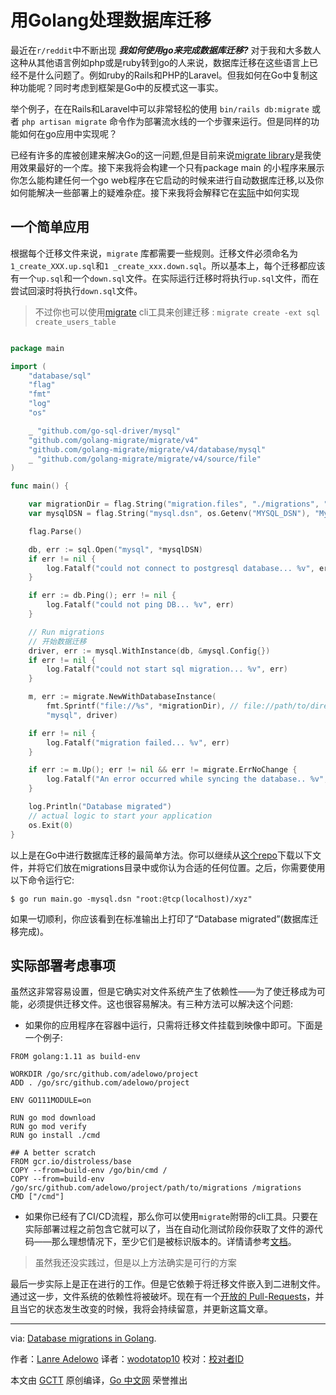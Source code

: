 # 用Golang处理数据库迁移

最近在`r/reddit`中不断出现  ***我如何使用go来完成数据库迁移?***  对于我和大多数人这种从其他语言例如php或是ruby转到go的人来说，数据库迁移在这些语言上已经不是什么问题了。例如ruby的Rails和PHP的Laravel。但我如何在Go中复制这种功能呢？同时考虑到框架是Go中的反模式这一事实。

举个例子，在在Rails和Laravel中可以非常轻松的使用 `bin/rails db:migrate` 或者 `php artisan migrate` 命令作为部署流水线的一个步骤来运行。但是同样的功能如何在go应用中实现呢？

已经有许多的库被创建来解决Go的这一问题,但是目前来说[migrate library](https://github.com/golang-migrate/migrate)是我使用效果最好的一个库。接下来我将会构建一个只有package main 的小程序来展示你怎么能构建任何一个go web程序在它启动的时候来进行自动数据库迁移,以及你如何能解决一些部署上的疑难杂症。接下来我将会解释它在[实际](https://lanre.wtf/blog/2019/01/02/database-migration-golang/#consider)中如何实现

## 一个简单应用

根据每个迁移文件来说，`migrate` 库都需要一些规则。迁移文件必须命名为`1_create_XXX.up.sql`和`1 _create_xxx.down.sql`。所以基本上，每个迁移都应该有一个`up.sql`和一个`down.sql`文件。在实际运行迁移时将执行`up.sql`文件，而在尝试回滚时将执行`down.sql`文件。


>不过你也可以使用[migrate](https://github.com/golang-migrate/migrate/tree/master/cmd/migrate) cli工具来创建迁移 : `migrate create -ext sql create_users_table` 
```go

package main

import (
	"database/sql"
	"flag"
	"fmt"
	"log"
	"os"

	_ "github.com/go-sql-driver/mysql"
	"github.com/golang-migrate/migrate/v4"
	"github.com/golang-migrate/migrate/v4/database/mysql"
	_ "github.com/golang-migrate/migrate/v4/source/file"
)

func main() {

	var migrationDir = flag.String("migration.files", "./migrations", "Directory where the migration files are located ?")
	var mysqlDSN = flag.String("mysql.dsn", os.Getenv("MYSQL_DSN"), "Mysql DSN")

	flag.Parse()

	db, err := sql.Open("mysql", *mysqlDSN)
	if err != nil {
		log.Fatalf("could not connect to postgresql database... %v", err)
	}

	if err := db.Ping(); err != nil {
		log.Fatalf("could not ping DB... %v", err)
	}

    // Run migrations
    // 开始数据迁移
	driver, err := mysql.WithInstance(db, &mysql.Config{})
	if err != nil {
		log.Fatalf("could not start sql migration... %v", err)
	}

	m, err := migrate.NewWithDatabaseInstance(
		fmt.Sprintf("file://%s", *migrationDir), // file://path/to/directory
		"mysql", driver)

	if err != nil {
		log.Fatalf("migration failed... %v", err)
	}

	if err := m.Up(); err != nil && err != migrate.ErrNoChange {
		log.Fatalf("An error occurred while syncing the database.. %v", err)
	}

	log.Println("Database migrated")
	// actual logic to start your application
	os.Exit(0)
}
```
以上是在Go中进行数据库迁移的最简单方法。你可以继续从[这个repo](https://github.com/adelowo/migration-demo)下载以下文件，并将它们放在migrations目录中或你认为合适的任何位置。之后，你需要使用以下命令运行它:

```
$ go run main.go -mysql.dsn "root:@tcp(localhost)/xyz"
```
如果一切顺利，你应该看到在标准输出上打印了“Database migrated”(数据库迁移完成)。

## 实际部署考虑事项
虽然这非常容易设置，但是它确实对文件系统产生了依赖性——为了使迁移成为可能，必须提供迁移文件。这也很容易解决。有三种方法可以解决这个问题:

* 如果你的应用程序在容器中运行，只需将迁移文件挂载到映像中即可。下面是一个例子:
```docker
FROM golang:1.11 as build-env

WORKDIR /go/src/github.com/adelowo/project
ADD . /go/src/github.com/adelowo/project

ENV GO111MODULE=on

RUN go mod download
RUN go mod verify
RUN go install ./cmd

## A better scratch
FROM gcr.io/distroless/base
COPY --from=build-env /go/bin/cmd /
COPY --from=build-env /go/src/github.com/adelowo/project/path/to/migrations /migrations
CMD ["/cmd"]
```

* 如果你已经有了CI/CD流程，那么你可以使用`migrate`附带的cli工具。只要在实际部署过程之前包含它就可以了，当在自动化测试阶段你获取了文件的源代码——那么理想情况下，至少它们是被标识版本的。详情请参考[文档](https://github.com/golang-migrate/migrate/tree/master/cli)。


>虽然我还没实践过，但是以上方法确实是可行的方案


最后一步实际上是正在进行的工作。但是它依赖于将迁移文件嵌入到二进制文件。通过这一步，文件系统的依赖性将被破坏。现在有一个[开放的 Pull-Requests](https://github.com/golang-migrate/migrate/pull/144)，并且当它的状态发生改变的时候，我将会持续留意，并更新这篇文章。

---

via: [Database migrations in Golang](https://lanre.wtf/blog/2019/01/02/database-migration-golang/).

作者：[Lanre Adelowo](https://lanre.wtf/about)
译者：[wodotatop10](https://github.com/wodotatop10)
校对：[校对者ID](https://github.com/校对者ID)

本文由 [GCTT](https://github.com/studygolang/GCTT) 原创编译，[Go 中文网](https://studygolang.com/) 荣誉推出
